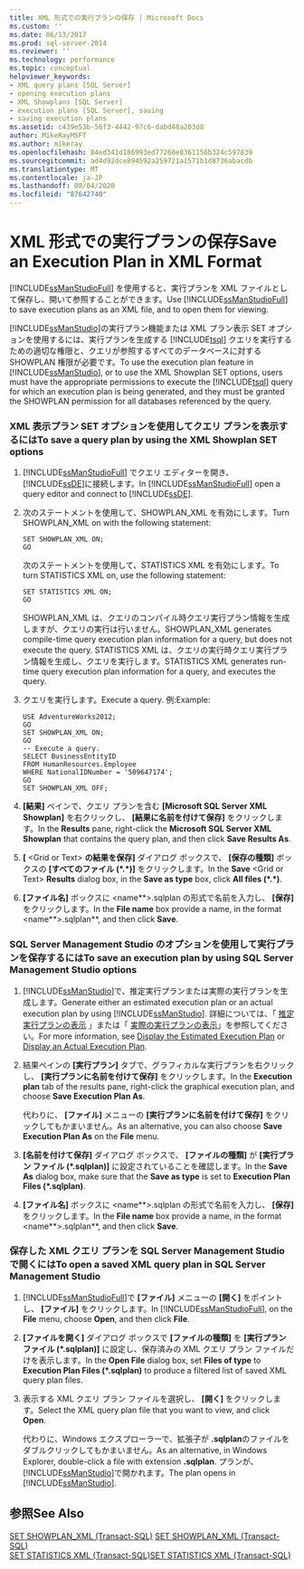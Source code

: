 ```yaml
---
title: XML 形式での実行プランの保存 | Microsoft Docs
ms.custom: ''
ms.date: 06/13/2017
ms.prod: sql-server-2014
ms.reviewer: ''
ms.technology: performance
ms.topic: conceptual
helpviewer_keywords:
- XML query plans [SQL Server]
- opening execution plans
- XML Showplans [SQL Server]
- execution plans [SQL Server], saving
- saving execution plans
ms.assetid: c439e53b-56f3-4442-97c6-dabd48a203d8
author: MikeRayMSFT
ms.author: mikeray
ms.openlocfilehash: 84ed341d186993ed77260e8361156b324c597839
ms.sourcegitcommit: ad4d92dce894592a259721a1571b1d8736abacdb
ms.translationtype: MT
ms.contentlocale: ja-JP
ms.lasthandoff: 08/04/2020
ms.locfileid: "87642740"
---
```

# <a name="save-an-execution-plan-in-xml-format"></a><span data-ttu-id="f925a-102">XML 形式での実行プランの保存</span><span class="sxs-lookup"><span data-stu-id="f925a-102">Save an Execution Plan in XML Format</span></span>
  <span data-ttu-id="f925a-103">[!INCLUDE[ssManStudioFull](../../includes/ssmanstudiofull-md.md)] を使用すると、実行プランを XML ファイルとして保存し、開いて参照することができます。</span><span class="sxs-lookup"><span data-stu-id="f925a-103">Use [!INCLUDE[ssManStudioFull](../../includes/ssmanstudiofull-md.md)] to save execution plans as an XML file, and to open them for viewing.</span></span>  
  
 <span data-ttu-id="f925a-104">[!INCLUDE[ssManStudio](../../includes/ssmanstudio-md.md)]の実行プラン機能または XML プラン表示 SET オプションを使用するには、実行プランを生成する [!INCLUDE[tsql](../../includes/tsql-md.md)] クエリを実行するための適切な権限と、クエリが参照するすべてのデータベースに対する SHOWPLAN 権限が必要です。</span><span class="sxs-lookup"><span data-stu-id="f925a-104">To use the execution plan feature in [!INCLUDE[ssManStudio](../../includes/ssmanstudio-md.md)], or to use the XML Showplan SET options, users must have the appropriate permissions to execute the [!INCLUDE[tsql](../../includes/tsql-md.md)] query for which an execution plan is being generated, and they must be granted the SHOWPLAN permission for all databases referenced by the query.</span></span>  
  
### <a name="to-save-a-query-plan-by-using-the-xml-showplan-set-options"></a><span data-ttu-id="f925a-105">XML 表示プラン SET オプションを使用してクエリ プランを表示するには</span><span class="sxs-lookup"><span data-stu-id="f925a-105">To save a query plan by using the XML Showplan SET options</span></span>  
  
1.  <span data-ttu-id="f925a-106">[!INCLUDE[ssManStudioFull](../../includes/ssmanstudiofull-md.md)] でクエリ エディターを開き、 [!INCLUDE[ssDE](../../includes/ssde-md.md)]に接続します。</span><span class="sxs-lookup"><span data-stu-id="f925a-106">In [!INCLUDE[ssManStudioFull](../../includes/ssmanstudiofull-md.md)] open a query editor and connect to [!INCLUDE[ssDE](../../includes/ssde-md.md)].</span></span>  
  
2.  <span data-ttu-id="f925a-107">次のステートメントを使用して、SHOWPLAN_XML を有効にします。</span><span class="sxs-lookup"><span data-stu-id="f925a-107">Turn SHOWPLAN_XML on with the following statement:</span></span>  
  
    ```  
    SET SHOWPLAN_XML ON;  
    GO  
    ```  
  
     <span data-ttu-id="f925a-108">次のステートメントを使用して、STATISTICS XML を有効にします。</span><span class="sxs-lookup"><span data-stu-id="f925a-108">To turn STATISTICS XML on, use the following statement:</span></span>  
  
    ```  
    SET STATISTICS XML ON;  
    GO  
    ```  
  
     <span data-ttu-id="f925a-109">SHOWPLAN_XML は、クエリのコンパイル時クエリ実行プラン情報を生成しますが、クエリの実行は行いません。</span><span class="sxs-lookup"><span data-stu-id="f925a-109">SHOWPLAN_XML generates compile-time query execution plan information for a query, but does not execute the query.</span></span> <span data-ttu-id="f925a-110">STATISTICS XML は、クエリの実行時クエリ実行プラン情報を生成し、クエリを実行します。</span><span class="sxs-lookup"><span data-stu-id="f925a-110">STATISTICS XML generates run-time query execution plan information for a query, and executes the query.</span></span>  
  
3.  <span data-ttu-id="f925a-111">クエリを実行します。</span><span class="sxs-lookup"><span data-stu-id="f925a-111">Execute a query.</span></span> <span data-ttu-id="f925a-112">例:</span><span class="sxs-lookup"><span data-stu-id="f925a-112">Example:</span></span>  
  
    ```  
    USE AdventureWorks2012;  
    GO  
    SET SHOWPLAN_XML ON;  
    GO  
    -- Execute a query.  
    SELECT BusinessEntityID   
    FROM HumanResources.Employee  
    WHERE NationalIDNumber = '509647174';  
    GO  
    SET SHOWPLAN_XML OFF;  
    ```  
  
4.  <span data-ttu-id="f925a-113">**[結果]** ペインで、クエリ プランを含む **[Microsoft SQL Server XML Showplan]** を右クリックし、 **[結果に名前を付けて保存]** をクリックします。</span><span class="sxs-lookup"><span data-stu-id="f925a-113">In the **Results** pane, right-click the **Microsoft SQL Server XML Showplan** that contains the query plan, and then click **Save Results As**.</span></span>  
  
5.  <span data-ttu-id="f925a-114">**[** \<Grid or Text> **の結果を保存]** ダイアログ ボックスで、 **[保存の種類]** ボックスの **[すべてのファイル (\*.\*)]** をクリックします。</span><span class="sxs-lookup"><span data-stu-id="f925a-114">In the **Save** \<Grid or Text> **Results** dialog box, in the **Save as type** box, click **All files (\*.\*)**.</span></span>  
  
6.  <span data-ttu-id="f925a-115">**[ファイル名]** ボックスに \<name**>.sqlplan の形式で名前を入力し、 **[保存]** をクリックします。</span><span class="sxs-lookup"><span data-stu-id="f925a-115">In the **File name** box provide a name, in the format \<name**>.sqlplan\*\*, and then click **Save**.</span></span>  
  
### <a name="to-save-an-execution-plan-by-using-sql-server-management-studio-options"></a><span data-ttu-id="f925a-116">SQL Server Management Studio のオプションを使用して実行プランを保存するには</span><span class="sxs-lookup"><span data-stu-id="f925a-116">To save an execution plan by using SQL Server Management Studio options</span></span>  
  
1.  <span data-ttu-id="f925a-117">[!INCLUDE[ssManStudio](../../includes/ssmanstudio-md.md)]で、推定実行プランまたは実際の実行プランを生成します。</span><span class="sxs-lookup"><span data-stu-id="f925a-117">Generate either an estimated execution plan or an actual execution plan by using [!INCLUDE[ssManStudio](../../includes/ssmanstudio-md.md)].</span></span> <span data-ttu-id="f925a-118">詳細については、「 [推定実行プランの表示](display-the-estimated-execution-plan.md) 」または「 [実際の実行プランの表示](display-an-actual-execution-plan.md)」を参照してください。</span><span class="sxs-lookup"><span data-stu-id="f925a-118">For more information, see [Display the Estimated Execution Plan](display-the-estimated-execution-plan.md) or [Display an Actual Execution Plan](display-an-actual-execution-plan.md).</span></span>  
  
2.  <span data-ttu-id="f925a-119">結果ペインの **[実行プラン]** タブで、グラフィカルな実行プランを右クリックし、 **[実行プランに名前を付けて保存]** をクリックします。</span><span class="sxs-lookup"><span data-stu-id="f925a-119">In the **Execution plan** tab of the results pane, right-click the graphical execution plan, and choose **Save Execution Plan As**.</span></span>  
  
     <span data-ttu-id="f925a-120">代わりに、 **[ファイル]** メニューの **[実行プランに名前を付けて保存]** をクリックしてもかまいません。</span><span class="sxs-lookup"><span data-stu-id="f925a-120">As an alternative, you can also choose **Save Execution Plan As** on the **File** menu.</span></span>  
  
3.  <span data-ttu-id="f925a-121">**[名前を付けて保存]** ダイアログ ボックスで、 **[ファイルの種類]** が **[実行プラン ファイル (\*.sqlplan)]** に設定されていることを確認します。</span><span class="sxs-lookup"><span data-stu-id="f925a-121">In the **Save As** dialog box, make sure that the **Save as type** is set to **Execution Plan Files (\*.sqlplan)**.</span></span>  
  
4.  <span data-ttu-id="f925a-122">**[ファイル名]** ボックスに \<name**>.sqlplan の形式で名前を入力し、 **[保存]** をクリックします。</span><span class="sxs-lookup"><span data-stu-id="f925a-122">In the **File name** box provide a name, in the format \<name**>.sqlplan\*\*, and then click **Save**.</span></span>  
  
### <a name="to-open-a-saved-xml-query-plan-in-sql-server-management-studio"></a><span data-ttu-id="f925a-123">保存した XML クエリ プランを SQL Server Management Studio で開くには</span><span class="sxs-lookup"><span data-stu-id="f925a-123">To open a saved XML query plan in SQL Server Management Studio</span></span>  
  
1.  <span data-ttu-id="f925a-124">[!INCLUDE[ssManStudioFull](../../includes/ssmanstudiofull-md.md)]で **[ファイル]** メニューの **[開く]** をポイントし、 **[ファイル]** をクリックします。</span><span class="sxs-lookup"><span data-stu-id="f925a-124">In [!INCLUDE[ssManStudioFull](../../includes/ssmanstudiofull-md.md)], on the **File** menu, choose **Open**, and then click **File**.</span></span>  
  
2.  <span data-ttu-id="f925a-125">**[ファイルを開く]** ダイアログ ボックスで **[ファイルの種類]** を **[実行プラン ファイル (\*.sqlplan)]** に設定し、保存済みの XML クエリ プラン ファイルだけを表示します。</span><span class="sxs-lookup"><span data-stu-id="f925a-125">In the **Open File** dialog box, set **Files of type** to **Execution Plan Files (\*.sqlplan)** to produce a filtered list of saved XML query plan files.</span></span>  
  
3.  <span data-ttu-id="f925a-126">表示する XML クエリ プラン ファイルを選択し、 **[開く]** をクリックします。</span><span class="sxs-lookup"><span data-stu-id="f925a-126">Select the XML query plan file that you want to view, and click **Open**.</span></span>  
  
     <span data-ttu-id="f925a-127">代わりに、Windows エクスプローラーで、拡張子が **.sqlplan**のファイルをダブルクリックしてもかまいません。</span><span class="sxs-lookup"><span data-stu-id="f925a-127">As an alternative, in Windows Explorer, double-click a file with extension **.sqlplan**.</span></span> <span data-ttu-id="f925a-128">プランが、 [!INCLUDE[ssManStudio](../../includes/ssmanstudio-md.md)]で開かれます。</span><span class="sxs-lookup"><span data-stu-id="f925a-128">The plan opens in [!INCLUDE[ssManStudio](../../includes/ssmanstudio-md.md)].</span></span>  
  
## <a name="see-also"></a><span data-ttu-id="f925a-129">参照</span><span class="sxs-lookup"><span data-stu-id="f925a-129">See Also</span></span>  
 <span data-ttu-id="f925a-130">[SET SHOWPLAN_XML &#40;Transact-SQL&#41;](/sql/t-sql/statements/set-showplan-xml-transact-sql) </span><span class="sxs-lookup"><span data-stu-id="f925a-130">[SET SHOWPLAN_XML &#40;Transact-SQL&#41;](/sql/t-sql/statements/set-showplan-xml-transact-sql) </span></span>  
 [<span data-ttu-id="f925a-131">SET STATISTICS XML &#40;Transact-SQL&#41;</span><span class="sxs-lookup"><span data-stu-id="f925a-131">SET STATISTICS XML &#40;Transact-SQL&#41;</span></span>](/sql/t-sql/statements/set-statistics-xml-transact-sql)  
  
  
